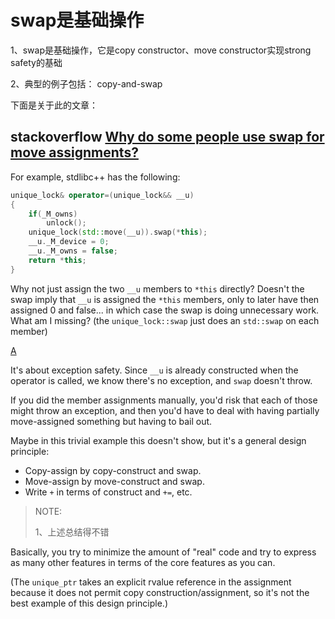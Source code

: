 # swap是基础操作

1、swap是基础操作，它是copy constructor、move constructor实现strong safety的基础

2、典型的例子包括： copy-and-swap

下面是关于此的文章：

## stackoverflow [Why do some people use swap for move assignments?](https://stackoverflow.com/questions/6687388/why-do-some-people-use-swap-for-move-assignments)



For example, stdlibc++ has the following:

```cpp
unique_lock& operator=(unique_lock&& __u)
{
    if(_M_owns)
        unlock();
    unique_lock(std::move(__u)).swap(*this);
    __u._M_device = 0;
    __u._M_owns = false;
    return *this;
}
```

Why not just assign the two `__u` members to `*this` directly? Doesn't the swap imply that `__u` is assigned the `*this` members, only to later have then assigned 0 and false... in which case the swap is doing unnecessary work. What am I missing? (the `unique_lock::swap` just does an `std::swap` on each member)



[A](https://stackoverflow.com/a/6687403)

It's about exception safety. Since `__u` is already constructed when the operator is called, we know there's no exception, and `swap` doesn't throw.

If you did the member assignments manually, you'd risk that each of those might throw an exception, and then you'd have to deal with having partially move-assigned something but having to bail out.

Maybe in this trivial example this doesn't show, but it's a general design principle:

- Copy-assign by copy-construct and swap.
- Move-assign by move-construct and swap.
- Write `+` in terms of construct and `+=`, etc.

> NOTE: 
>
> 1、上述总结得不错

Basically, you try to minimize the amount of "real" code and try to express as many other features in terms of the core features as you can.

(The `unique_ptr` takes an explicit rvalue reference in the assignment because it does not permit copy construction/assignment, so it's not the best example of this design principle.)